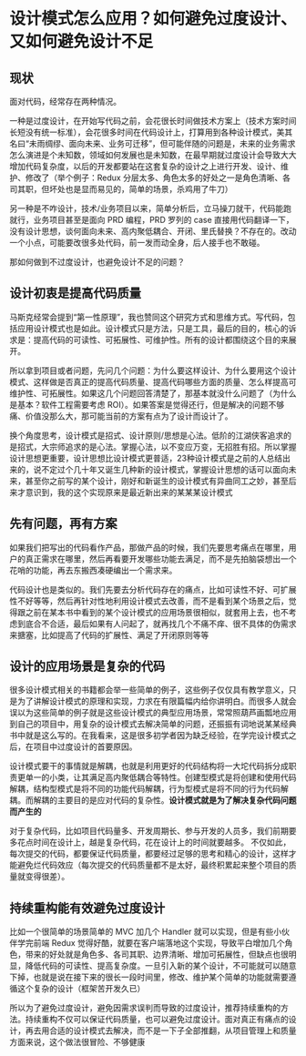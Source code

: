 # 设计模式怎么应用？如何避免过度设计、又如何避免设计不足

## 现状
面对代码，经常存在两种情况。

一种是过度设计，在开始写代码之前，会花很长时间做技术方案上（技术方案时间长短没有统一标准），会花很多时间在代码设计上，打算用到各种设计模式，美其名曰“未雨绸缪、面向未来、业务可迁移”，但可能伴随的问题是，未来的业务需求怎么演进是个未知数，领域如何发展也是未知数，在最早期就过度设计会导致大大增加代码复杂度，以后的开发都要站在这套复杂的设计之上进行开发、设计、维护、修改了（举个例子：Redux 分层太多、角色太多的好处之一是角色清晰、各司其职，但坏处也是显而易见的，简单的场景，杀鸡用了牛刀）

另一种是不咋设计，技术/业务项目以来，简单分析后，立马操刀就干，代码能跑就行，业务项目甚至是面向 PRD 编程，PRD 罗列的 case 直接用代码翻译一下，没有设计思想，谈何面向未来、高内聚低耦合、开闭、里氏替换？不存在的。改动一个小点，可能要改很多处代码，前一发而动全身，后人接手也不敢碰。

那如何做到不过度设计，也避免设计不足的问题？

## 设计初衷是提高代码质量
马斯克经常会提到“第一性原理”，我也赞同这个研究方式和思维方式。写代码，包括应用设计模式也是如此。设计模式只是方法，只是工具，最后的目的，核心的诉求是：提高代码的可读性、可拓展性、可维护性。所有的设计都围绕这个目的来展开。

所以拿到项目或者问题，先问几个问题：为什么要这样设计、为什么要用这个设计模式、这样做是否真正的提高代码质量、提高代码哪些方面的质量、怎么样提高可维护性、可拓展性。如果这几个问题回答清楚了，那基本就没什么问题了（为什么是基本？软件工程需要考虑 ROI）。如果答案是觉得还行，但是解决的问题不够痛、价值没那么大，那可能当前的方案有点为了设计而设计了。

换个角度思考，设计模式是招式、设计原则/思想是心法。低阶的江湖侠客追求的是招式，大宗师追求的是心法。掌握心法，以不变应万变，无招胜有招。所以掌握设计思想更重要，设计思想比设计模式更普适，23种设计模式是之前的人总结出来的，说不定过个几十年又诞生几种新的设计模式，掌握设计思想的话可以面向未来，甚至你之前写的某个设计，刚好和新诞生的设计模式有异曲同工之妙，甚至后来才意识到，我的这个实现原来是最近新出来的某某某设计模式

## 先有问题，再有方案
如果我们把写出的代码看作产品，那做产品的时候，我们先要思考痛点在哪里，用户的真正需求在哪里，然后再看要开发哪些功能去满足，而不是先拍脑袋想出一个花哨的功能，再去东搬西凑硬编出一个需求来。

代码设计也是类似的。我们先要去分析代码存在的痛点，比如可读性不好、可扩展性不好等等，然后再针对性地利用设计模式去改善，而不是看到某个场景之后，觉得跟之前在某本书中看到的某个设计模式的应用场景很相似，就套用上去，也不考虑到底合不合适，最后如果有人问起了，就再找几个不痛不痒、很不具体的伪需求来搪塞，比如提高了代码的扩展性、满足了开闭原则等等

## 设计的应用场景是复杂的代码
很多设计模式相关的书籍都会举一些简单的例子，这些例子仅仅具有教学意义，只是为了讲解设计模式的原理和实现，力求在有限篇幅内给你讲明白。而很多人就会误以为这些简单的例子就是这些设计模式的典型应用场景，常常照葫芦画瓢地应用到自己的项目中，用复杂的设计模式去解决简单的问题，还振振有词地说某某经典书中就是这么写的。在我看来，这是很多初学者因为缺乏经验，在学完设计模式之后，在项目中过度设计的首要原因。

设计模式要干的事情就是解耦，也就是利用更好的代码结构将一大坨代码拆分成职责更单一的小类，让其满足高内聚低耦合等特性。创建型模式是将创建和使用代码解耦，结构型模式是将不同的功能代码解耦，行为型模式是将不同的行为代码解耦。而解耦的主要目的是应对代码的复杂性。**设计模式就是为了解决复杂代码问题而产生的**

对于复杂代码，比如项目代码量多、开发周期长、参与开发的人员多，我们前期要多花点时间在设计上，越是复杂代码，花在设计上的时间就要越多。
不仅如此，每次提交的代码，都要保证代码质量，都要经过足够的思考和精心的设计，这样才能避免烂代码效应（每次提交的代码质量都不是太好，最终积累起来整个项目的质量就变得很差）。

## 持续重构能有效避免过度设计
比如一个很简单的场景简单的 MVC 加几个 Handler 就可以实现，但是有些小伙伴学完前端 Redux 觉得好酷，就要在客户端落地这个实现，导致平白增加几个角色，带来的好处就是角色多、各司其职、边界清晰、增加可拓展性，但缺点也很明显，降低代码的可读性、提高复杂度。一旦引入新的某个设计，不可能就可以随意下掉，也就是说在接下来的很长一段时间里，修改、维护某个简单的功能就需要遵循这个复杂的设计（框架苦开发久已）

所以为了避免过度设计，避免因需求误判而导致的过度设计，推荐持续重构的方法。持续重构不仅可以保证代码质量，也可以避免过度设计。面对真正有痛点的设计，再去用合适的设计模式去解决，而不是一下子全部推翻，从项目管理上和质量方面来说，这个做法很冒险、不够健康

